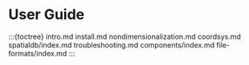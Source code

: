 # User Guide

:::{toctree}
intro.md
install.md
nondimensionalization.md
coordsys.md
spatialdb/index.md
troubleshooting.md
components/index.md
file-formats/index.md
:::

